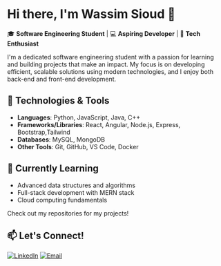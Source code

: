 # Hi there, I'm Wassim Sioud 👋

🎓 **Software Engineering Student** | 💻 **Aspiring Developer** | 🚀 **Tech Enthusiast**

I'm a dedicated software engineering student with a passion for learning and building projects that make an impact. My focus is on developing efficient, scalable solutions using modern technologies, and I enjoy both back-end and front-end development.

## 🔧 Technologies & Tools

- **Languages**: Python, JavaScript, Java, C++
- **Frameworks/Libraries**: React, Angular, Node.js, Express, Bootstrap,Tailwind
- **Databases**: MySQL, MongoDB
- **Other Tools**: Git, GitHub, VS Code, Docker

## 🌱 Currently Learning

- Advanced data structures and algorithms
- Full-stack development with MERN stack
- Cloud computing fundamentals

Check out my repositories for my projects!

## 📫 Let's Connect!

[![LinkedIn](https://img.shields.io/badge/LinkedIn-0077B5?style=for-the-badge&logo=linkedin&logoColor=white)](https://www.linkedin.com/in/wassimsioud)
[![Email](https://img.shields.io/badge/Email-D14836?style=for-the-badge&logo=gmail&logoColor=white)](mailto:wassim.sioud@polytechnicien.tn)

